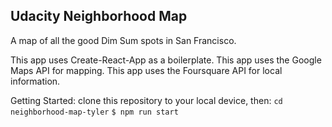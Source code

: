 ## Udacity Neighborhood Map
A map of all the good Dim Sum spots in San Francisco.

This app uses Create-React-App as a boilerplate.
This app uses the Google Maps API for mapping.
This app uses the Foursquare API for local information.

Getting Started:
clone this repository to your local device, then:
```cd neighborhood-map-tyler```
```$ npm run start```
